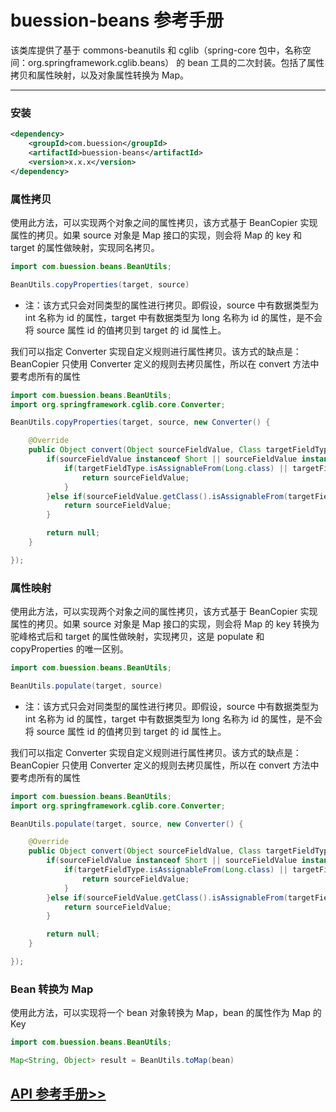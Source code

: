 # buession-beans 参考手册


该类库提供了基于 commons-beanutils 和 cglib（spring-core 包中，名称空间：org.springframework.cglib.beans） 的 bean 工具的二次封装。包括了属性拷贝和属性映射，以及对象属性转换为 Map。


---


### **安装**

```xml
<dependency>
    <groupId>com.buession</groupId>
    <artifactId>buession-beans</artifactId>
    <version>x.x.x</version>
</dependency>
```


### **属性拷贝**

使用此方法，可以实现两个对象之间的属性拷贝，该方式基于 BeanCopier 实现属性的拷贝。如果 source 对象是 Map 接口的实现，则会将 Map 的 key 和 target 的属性做映射，实现同名拷贝。

```java
import com.buession.beans.BeanUtils;

BeanUtils.copyProperties(target, source)
```

* 注：该方式只会对同类型的属性进行拷贝。即假设，source 中有数据类型为 int 名称为 id 的属性，target 中有数据类型为 long 名称为 id 的属性，是不会将 source 属性 id 的值拷贝到 target 的 id 属性上。


我们可以指定 Converter 实现自定义规则进行属性拷贝。该方式的缺点是：BeanCopier 只使用 Converter 定义的规则去拷贝属性，所以在 convert 方法中要考虑所有的属性

```java
import com.buession.beans.BeanUtils;
import org.springframework.cglib.core.Converter;

BeanUtils.copyProperties(target, source, new Converter() {

	@Override
	public Object convert(Object sourceFieldValue, Class targetFieldType, Object targetSetter){
		if(sourceFieldValue instanceof Short || sourceFieldValue instanceof Integer){
			if(targetFieldType.isAssignableFrom(Long.class) || targetFieldType.isAssignableFrom(long.class)){
				return sourceFieldValue;
			}
		}else if(sourceFieldValue.getClass().isAssignableFrom(targetFieldType)){
			return sourceFieldValue;
		}

		return null;
	}

});
```

### **属性映射**

使用此方法，可以实现两个对象之间的属性拷贝，该方式基于 BeanCopier 实现属性的拷贝。如果 source 对象是 Map 接口的实现，则会将 Map 的 key 转换为驼峰格式后和 target 的属性做映射，实现拷贝，这是 populate 和 copyProperties 的唯一区别。

```java
import com.buession.beans.BeanUtils;

BeanUtils.populate(target, source)
```

* 注：该方式只会对同类型的属性进行拷贝。即假设，source 中有数据类型为 int 名称为 id 的属性，target 中有数据类型为 long 名称为 id 的属性，是不会将 source 属性 id 的值拷贝到 target 的 id 属性上。


我们可以指定 Converter 实现自定义规则进行属性拷贝。该方式的缺点是：BeanCopier 只使用 Converter 定义的规则去拷贝属性，所以在 convert 方法中要考虑所有的属性

```java
import com.buession.beans.BeanUtils;
import org.springframework.cglib.core.Converter;

BeanUtils.populate(target, source, new Converter() {

	@Override
	public Object convert(Object sourceFieldValue, Class targetFieldType, Object targetSetter){
		if(sourceFieldValue instanceof Short || sourceFieldValue instanceof Integer){
			if(targetFieldType.isAssignableFrom(Long.class) || targetFieldType.isAssignableFrom(long.class)){
				return sourceFieldValue;
			}
		}else if(sourceFieldValue.getClass().isAssignableFrom(targetFieldType)){
			return sourceFieldValue;
		}

		return null;
	}

});
```

### **Bean 转换为 Map**

使用此方法，可以实现将一个 bean 对象转换为 Map，bean 的属性作为 Map 的 Key

```java
import com.buession.beans.BeanUtils;

Map<String, Object> result = BeanUtils.toMap(bean)
```


## [API 参考手册>>](/manual/2.0/docs/buession-beans/)